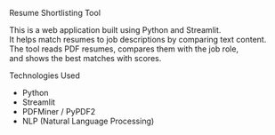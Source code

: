 Resume Shortlisting Tool

This is a web application built using Python and Streamlit.  
It helps match resumes to job descriptions by comparing text content.  
The tool reads PDF resumes, compares them with the job role,  
and shows the best matches with scores.

 Technologies Used
- Python
- Streamlit
- PDFMiner / PyPDF2
- NLP (Natural Language Processing)
